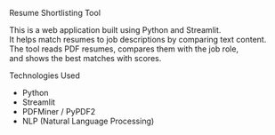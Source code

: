 Resume Shortlisting Tool

This is a web application built using Python and Streamlit.  
It helps match resumes to job descriptions by comparing text content.  
The tool reads PDF resumes, compares them with the job role,  
and shows the best matches with scores.

 Technologies Used
- Python
- Streamlit
- PDFMiner / PyPDF2
- NLP (Natural Language Processing)
